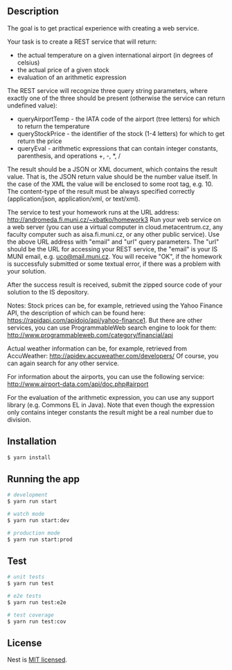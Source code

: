 ## Description

The goal is to get practical experience with creating a web service.

Your task is to create a REST service that will return:

- the actual temperature on a given international airport (in degrees of celsius)
- the actual price of a given stock
- evaluation of an arithmetic expression

The REST service will recognize three query string parameters, where exactly one of the three should be present (otherwise the service can return undefined value):

- queryAirportTemp - the IATA code of the airport (tree letters) for which to return the temperature
- queryStockPrice - the identifier of the stock (1-4 letters) for which to get return the price
- queryEval - arithmetic expressions that can contain integer constants, parenthesis, and operations +, -, \*, /

The result should be a JSON or XML document, which contains the result value. That is, the JSON return value should be the number value itself. In the case of the XML the value will be enclosed to some root tag, e.g. <result>10</result>. The content-type of the result must be always specified correctly (application/json, application/xml, or text/xml).

The service to test your homework runs at the URL address:
http://andromeda.fi.muni.cz/~xbatko/homework3
Run your web service on a web server (you can use a virtual computer in cloud.metacentrum.cz, any faculty computer such as aisa.fi.muni.cz, or any other public service). Use the above URL address with "email" and "url" query parameters. The "url" should be the URL for accessing your REST service, the "email" is your IS MUNI email, e.g. uco@mail.muni.cz. You will receive "OK", if the homework is successfuly submitted or some textual error, if there was a problem with your solution.

After the success result is received, submit the zipped source code of your solution to the IS depository.

Notes:
Stock prices can be, for example, retrieved using the Yahoo Finance API, the description of which can be found here:
https://rapidapi.com/apidojo/api/yahoo-finance1.
But there are other services, you can use ProgrammableWeb search engine to look for them:
http://www.programmableweb.com/category/financial/api

Actual weather information can be, for example, retrieved from AccuWeather:
http://apidev.accuweather.com/developers/
Of course, you can again search for any other service.

For information about the airports, you can use the following service:
http://www.airport-data.com/api/doc.php#airport

For the evaluation of the arithmetic expression, you can use any support library (e.g. Commons EL in Java). Note that even though the expression only contains integer constants the result might be a real number due to division.

## Installation

```bash
$ yarn install
```

## Running the app

```bash
# development
$ yarn run start

# watch mode
$ yarn run start:dev

# production mode
$ yarn run start:prod
```

## Test

```bash
# unit tests
$ yarn run test

# e2e tests
$ yarn run test:e2e

# test coverage
$ yarn run test:cov
```

## License

Nest is [MIT licensed](LICENSE).
